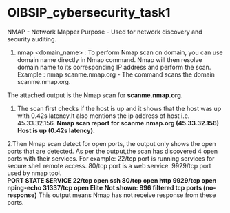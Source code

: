 # OIBSIP_cybersecurity_task1

NMAP - Network Mapper
Purpose - Used for network discovery and security auditing.

1. nmap <domain_name> : To perform Nmap scan on domain, you can use domain name directly in Nmap command. Nmap will then resolve domain name to its corresponding IP address and perform the scan.
Example : nmap scanme.nmap.org - The command scans the domain scanme.nmap.org.

The attached output is the Nmap scan for **scanme.nmap.org.**  
1. The scan first checks if the host is up and it shows that the host was up with 0.42s latency.It also mentions the ip address of host i.e. 45.33.32.156.
**Nmap scan report for scanme.nmap.org (45.33.32.156)
Host is up (0.42s latency).**

2.Then Nmap scan detect for open ports, the output only shows the open ports that are detected. 
As per the output,the scan has discovered 4 open ports with their services. 
For example: 22/tcp port is running services for secure shell remote access. 
              80/tcp port is a web service.
              9929/tcp port used by nmap tool.              
**PORT      STATE SERVICE
22/tcp    open  ssh
80/tcp    open  http
9929/tcp  open  nping-echo
31337/tcp open  Elite**
**Not shown: 996 filtered tcp ports (no-response)** This output means Nmap has not receive response from these ports.
